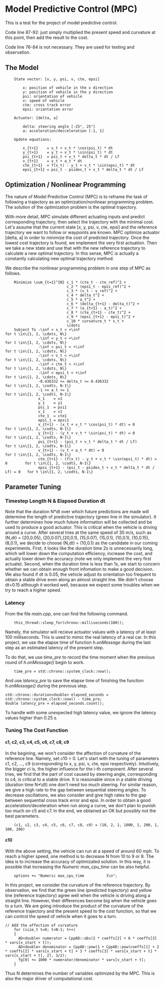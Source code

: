 # Model Predictive Control (MPC)

This is a test for the project of model predictive control.

Code line 87-92: just simply multiplied the present speed and curvature at this point, then add the result to the cost.

Code line 76-84 is not necessary. They are used for testing and observation.

## The Model

```
    State vector: [x, y, psi, v, cte, epsi]
    
        x: position of vehicle in the x direction
        y: position of vehicle in the y direction
        psi: orientation of vehicle
        v: speed of vehicle
        cte: cross track error
        epsi: orientation error
    
    Actuator: [delta, a]
    
        delta: steering angle [-25°, 25°]
        a: acceleration/decceleration [-1, 1]
    
    Update equations:
    
        x_{t+1}    = x_t + v_t * \cos(psi_t) * dt                   
        y_{t+1}    = y_t + v_t * \sin(psi_t) * dt                    
        psi_{t+1}  = psi_t + v_t * delta_t * dt / Lf                 
        v_{t+1}    = v_t + a_t * dt                               
        cte_{t+1}  = f(x_t) - y_t + v_t * \sin(epsi_t) * dt    
        epsi_{t+1} = psi_t - psides_t + v_t * delta_t * dt / Lf
```

## Optimization / Nonlinear Programming

The nature of Model Predictive Control (MPC) is to reframe the task of following a trajectory as an  optimization/nonlinear programming problem. The solution of the optimization problem is the optimal trajectory. 

With more detail, MPC simulate different actuating inputs and predict corresponding trajectory, then select the trajectory with the minimal cost. Let's assume that the current state [x, y, psi, v, cte, epsi] and the reference trajectory we want to follow or waypoints  are known. MPC optimize actuator [delta, a] in order to minimize the cost of predicted trajectory. Once the lowest cost trajectory is found, we implement the very first actuation. Then we take a new state and use that with the new reference trajectory to calculate a new optimal trajectory. In this sense, MPC is actually a constantly calculating new optimal trajectory method. 

We describe the nonlinear programming problem in one step of MPC as follows. 
```
    Minimize \sum_{t=1}^{N} c_1 * (cte_t - cte_ref)^2 +
                            c_2 * (epsi_t - epsi_ref)^2 +
                            c_3 * (v_t - v_ref)^2 +
                            c_4 * delta_t^2 +
                            c_5 * a_t^2 +
                            c_6 * (delta_{t+1} - delta_t)^2 +
                            c_7 * (a_{t+1} - a_t)^2 +
                            c_8 * (cte_{t+1} - cte_t)^2 +
                            c_9 * (epsi_{t+1} - epsi_t)^2 +
                            c_10 * curvature_t * v_t +
                            \cdots
    Subject To -\inf < x_t < +\inf                                             for t \in\{1, 2, \cdots, N\}
               -\inf < y_t < +\inf                                             for t \in\{1, 2, \cdots, N\}
               -\inf < psi_t < +\inf                                           for t \in\{1, 2, \cdots, N\}
               -\inf < v_t < +\inf                                             for t \in\{1, 2, \cdots, N\}
               -\inf < cte_t < +\inf                                           for t \in\{1, 2, \cdots, N\}
               -\inf < epsi_t < +\inf                                          for t \in\{1, 2, \cdots, N\}
               -0.436332 <= delta_t <= 0.436332                                for t \in\{1, 2, \codts, N-1\}
               -1 <= a_t <= 1                                                  for t \in\{1, 2, \codts, N-1\}
               x_1    = x1
               y_1    = y1
               psi_1  = psi1
               v_1    = v1
               cte_1  = cte1
               epsi_1 = epsi1
               x_{t+1} - (x_t + v_t * \cos(psi_t) * dt) = 0                    for t \in\{1, 2, \codts, N-1\}
               y_{t+1} - (y_t + v_t * \sin(psi_t) * dt) = 0                    for t \in\{1, 2, \codts, N-1\}
               psi_{t+1} - (psi_t + v_t * delta_t * dt / Lf)                   for t \in\{1, 2, \codts, N-1\}
               v_{t+1} - (v_t + a_t * dt) = 0                                  for t \in\{1, 2, \codts, N-1\}
               cte_{t+1} - (f(x_t) - y_t + v_t * \sin(epsi_t) * dt) = 0        for t \in\{1, 2, \codts, N-1\}
               epsi_{t+1} - (psi_t - psides_t + v_t * delta_t * dt / Lf) = 0   for t \in\{1, 2, \codts, N-1\}
```                            
## Parameter Tuning

### Timestep Length N & Elapsed Duration dt

Note that the duration N\*dt over which future predictions are made will determine the length of predictive trajectory (green line in the simulator). It further determines how much future information will be collected and be used to produce a good actuator. This is critical when the vehicle is driving around a curve. After several tries at the same speed of 30 m/s, such as (N,dt) = (20,0.05), (20,0.07),(20,0.1), (15,0.07), (15,0.1), (10,0.1), (10,0.15), (8,0.1), we decide to choose (N,dt) = (10,0.1) as the candidate in our coming experiments. First, it looks like the duration time 2s is unnecessarily long, which will lower down the computation efficiency, increase the cost, and actually lower down the accuracy (note we only implement the very first actuate). Second, when the duration time is less than 1s, we start to concern whether we can obtain enough front infomation to make a good decision. We also found if dt is 0.05, the vehicle adjust its orientation too frequent to obtain a stable drive even along an almost straight line. We didn't choose dt=0.15 although it worked well, because we expect some troubles when we try to reach a higher speed.

### Latency

From the file *main.cpp*, one can find the following command.
```
    this_thread::sleep_for(chrono::milliseconds(100));
```
Namely, the simulator will recieve actuator values with a latency of at least 100 milliseconds. This is used to mimic the real latency of a real car. In this project, we use the elapse time of function *h.onMessage* during the last step as an estimated latency of the present step. 

To do that, we use *time_pre* to record the time moment when the previous round of *h.onMessage()* begin to work. 
```
    time_pre = std::chrono::system_clock::now();
```
And use *latency_pre* to save the elapse time of finishing the function *h.onMessage()* during the previous step.

```
std::chrono::duration<double> elapsed_seconds = std::chrono::system_clock::now() - time_pre;
double latency_pre = elapsed_seconds.count();
```
To handle with some unexpected high latency value, we ignore the latency values higher than 0.25 s.

### Tuning The Cost Function

#### c1, c2, c3, c4, c5, c6, c7, c8, c9

In the begining, we won't consider the affection of curvature of the reference line. Namely, set c10 = 0. Let's start with the tuning of parameters c1, c2, ..., c9 (corresponding to x, y, psi, v, cte, epsi respectively). Intuitively, the bigger ci is, the higher influence for the i-th component. After several tries, we find that the part of cost caused by steering angle, corresponding to c4, is critical to a stable drive. It is reasonable since in a stable driving (duration time N*\dt) one don't need too much steering. For similar reason, we give a high rate to the gap between sequential steering angles. To decrease oscillations, we also consider and give high rates to the gap between sequential cross track error and epsi. In order to obtain a good acceleration/deceleration when run along a curve, we don't plan to punish too much on c5 and c7. In the end, we obtained an OK but possibly not the best parameters.
```
    (c1, c2, c3, c4, c5, c6, c7, c8, c9) = (10, 2, 1, 1000, 1, 200, 1, 100, 200)
```
#### c10

With the above setting, the vehicle can run at a speed of around 60 mph. To reach a higher speed, one method is to decrease N from 10 to 9 or 8. The idea is to increase the accuracy of optimizated solution. In this way, it is possible that increasing the *Numeric max_cpu_time* can be also helpful. 
```
    options += "Numeric max_cpu_time          3\n"; 
```
In this project, we consider the curvature of the reference trajectory. By observation, we find that the green line (predicted trajectory) and yellow line (reference trajectory) agree well when the vehicle is driving along a straight line. However, their differences become big when the vehicle goes to a turn. We are going introduce the product of the curvature of the reference trajectory and the present speed to the cost function, so that we can control the speed of vehicle when it goes to a turn. 

```
// Add the affection of curvature
    for (size_t t=0; t<N-1; t++)
    {
      AD<double> numerator = CppAD::abs(2 * coeffs[2] + 6 * coeffs[3] * vars[x_start + t]);
      AD<double> denominator = CppAD::pow(1 + CppAD::pow(coeffs[1] + 2 * coeffs[2] * vars[x_start + t] + 3 * coeffs[3] * vars[x_start + t] * vars[x_start + t], 2), 3/2);
      fg[0] += 1000 * numerator/denominator * vars[v_start + t];
    }
```



Thus N determines the number of variables optimized by the MPC. This is also the major driver of computational cost.





